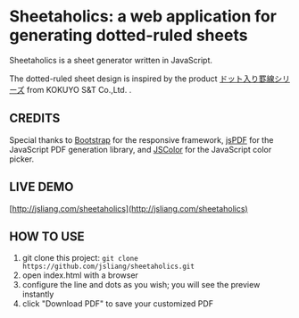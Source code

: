 # Sheetaholics: a web application for generating dotted-ruled sheets


Sheetaholics is a sheet generator written in JavaScript.

The dotted-ruled sheet design is inspired by the product [ドット入り罫線シリーズ](http://www.kokuyo-st.co.jp/stationery/dotkei) from KOKUYO S&T Co.,Ltd. .


## CREDITS


Special thanks to
[Bootstrap](http://getbootstrap.com/) for the responsive framework,
[jsPDF](http://jspdf.com) for the JavaScript PDF generation library,
and
[JSColor](http://jscolor.com) for the JavaScript color picker.

## LIVE DEMO

[http://jsliang.com/sheetaholics](http://jsliang.com/sheetaholics)


## HOW TO USE

1.  git clone this project: `git clone https://github.com/jsliang/sheetaholics.git`
2.  open index.html with a browser
3.  configure the line and dots as you wish; you will see the preview instantly
4.  click "Download PDF" to save your customized PDF
